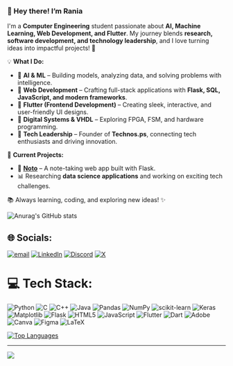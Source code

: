 ### 👋 Hey there! I’m **Rania**  

I'm a **Computer Engineering** student passionate about **AI, Machine Learning, Web Development, and Flutter**. My journey blends **research, software development, and technology leadership**, and I love turning ideas into impactful projects! 🚀  

💡 **What I Do:**  
- 🔹 **AI & ML** – Building models, analyzing data, and solving problems with intelligence.  
- 🔹 **Web Development** – Crafting full-stack applications with **Flask, SQL, JavaScript, and modern frameworks**.  
- 🔹 **Flutter (Frontend Development)** – Creating sleek, interactive, and user-friendly UI designs. 
- 🔹 **Digital Systems & VHDL** – Exploring FPGA, FSM, and hardware programming.  
- 🔹 **Tech Leadership** – Founder of **Technos.ps**, connecting tech enthusiasts and driving innovation.  

📌 **Current Projects:**  
- 🚀 [**Noto**](https://github.com/your-noto-repo) – A note-taking web app built with Flask.  
- 📊 Researching **data science applications** and working on exciting tech challenges.  

📚 Always learning, coding, and exploring new ideas! ✨ 

![Anurag's GitHub stats](https://github-readme-stats.vercel.app/api?username=BenadjalRania&show_icons=true&theme=radical)

## 🌐 Socials:
[![email](https://img.shields.io/badge/Email-D14836?logo=gmail&logoColor=white)](mailto:benadjelrania@gmail.com) [![LinkedIn](https://img.shields.io/badge/LinkedIn-%230077B5.svg?logo=linkedin&logoColor=white)](https://www.linkedin.com/in/rania-benadjal)  [![Discord](https://img.shields.io/badge/Discord-%237289DA.svg?logo=discord&logoColor=white)](https://discord.gg/benadjalrania_15243) [![X](https://img.shields.io/badge/X-black.svg?logo=X&logoColor=white)](https://x.com/@Rania__bndj) 

# 💻 Tech Stack: 
![Python](https://img.shields.io/badge/python-3670A0?style=plastic&logo=python&logoColor=ffdd54)  ![C](https://img.shields.io/badge/c-%2300599C.svg?style=plastic&logo=c&logoColor=white)  ![C++](https://img.shields.io/badge/c++-%2300599C.svg?style=plastic&logo=c%2B%2B&logoColor=white)  ![Java](https://img.shields.io/badge/java-%23ED8B00.svg?style=plastic&logo=openjdk&logoColor=white)  ![Pandas](https://img.shields.io/badge/pandas-%23150458.svg?style=plastic&logo=pandas&logoColor=white)  ![NumPy](https://img.shields.io/badge/numpy-%23013243.svg?style=plastic&logo=numpy&logoColor=white)  ![scikit-learn](https://img.shields.io/badge/scikit--learn-%23F7931E.svg?style=plastic&logo=scikit-learn&logoColor=white)  ![Keras](https://img.shields.io/badge/Keras-%23D00000.svg?style=plastic&logo=Keras&logoColor=white)  ![Matplotlib](https://img.shields.io/badge/Matplotlib-%23ffffff.svg?style=plastic&logo=Matplotlib&logoColor=black)  ![Flask](https://img.shields.io/badge/flask-%23000.svg?style=plastic&logo=flask&logoColor=white)  ![HTML5](https://img.shields.io/badge/html5-%23E34F26.svg?style=plastic&logo=html5&logoColor=white)  ![JavaScript](https://img.shields.io/badge/javascript-%23323330.svg?style=plastic&logo=javascript&logoColor=%23F7DF1E)   ![Flutter](https://img.shields.io/badge/Flutter-%2302569B.svg?style=plastic&logo=Flutter&logoColor=white)  ![Dart](https://img.shields.io/badge/dart-%230175C2.svg?style=plastic&logo=dart&logoColor=white)    ![Adobe](https://img.shields.io/badge/adobe-%23FF0000.svg?style=plastic&logo=adobe&logoColor=white)  ![Canva](https://img.shields.io/badge/Canva-%2300C4CC.svg?style=plastic&logo=Canva&logoColor=white)  ![Figma](https://img.shields.io/badge/figma-%23F24E1E.svg?style=plastic&logo=figma&logoColor=white)   ![LaTeX](https://img.shields.io/badge/latex-%23008080.svg?style=plastic&logo=latex&logoColor=white)  

<a href="https://github.com/BenadjalRania" align="left"><img src="https://github-readme-stats.vercel.app/api/top-langs/?username=BenadjalRania&langs_count=10&theme=radical&locale=en&custom_title=Top%20%Languages" alt="Top Languages" /></a>



---
[![](https://visitcount.itsvg.in/api?id=BenadjalRania&icon=4&color=0)](https://visitcount.itsvg.in)

<!-- Proudly created with GPRM ( https://gprm.itsvg.in ) -->

